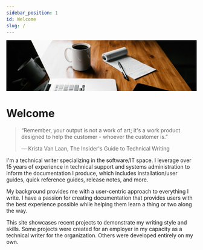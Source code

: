```yaml
---
sidebar_position: 1
id: Welcome
slug: /
---
```


![](../static/img/welcome_banner.jpg)

# Welcome

> “Remember, your output is not a work of art; it's a work product designed to help the customer - whoever the customer is.”
>
> ― Krista Van Laan, The Insider's Guide to Technical Writing

I'm a technical writer specializing in the software/IT space. I leverage over 15 years of experience in technical support and systems administration to inform the documentation I produce, which includes installation/user guides, quick reference guides, release notes, and more.

My background provides me with a user-centric approach to everything I write. I have a passion for creating documentation that provides users with the best experience possible while helping them learn a thing or two along the way.

This site showcases recent projects to demonstrate my writing style and skills. Some projects were created for an employer in my capacity as a technical writer for the organization. Others were developed entirely on my own.
